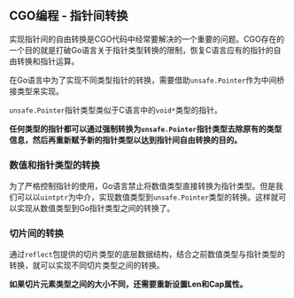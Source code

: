 CGO编程 - 指针间转换
------------------

实现指针间的自由转换是CGO代码中经常要解决的一个重要的问题。CGO存在的一个目的就是打破Go语言关于指针类型转换的限制，恢复C语言应有的指针的自由转换和指针运算。

在Go语言中为了实现不同类型指针的转换，需要借助`unsafe.Pointer`作为中间桥接类型来实现。

`unsafe.Pointer`指针类型类似于C语言中的`void*`类型的指针。

__任何类型的指针都可以通过强制转换为`unsafe.Pointer`指针类型去除原有的类型信息，然后再重新赋予新的指针类型以达到指针间自由转换的目的。__


### 数值和指针类型的转换

为了严格控制指针的使用，Go语言禁止将数值类型直接转换为指针类型。但是我们可以以`uintptr`为中介，实现数值类型到`unsafe.Pointer`类型的转换。这样就可以实现从数值类型到Go指针类型之间的转换了。


### 切片间的转换

通过`reflect`包提供的切片类型的底层数据结构，结合之前数值类型与指针类型的转换，就可以实现不同切片类型之间的转换。

__如果切片元素类型之间的大小不同，还需要重新设置Len和Cap属性。__
